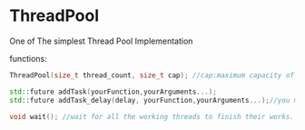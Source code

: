 # ThreadPool
One of The simplest Thread Pool Implementation

functions:

```cpp
ThreadPool(size_t thread_count, size_t cap); //cap:maximum capacity of the cache.

std::future addTask(yourFunction,yourArguments...);
std::future addTask_delay(delay, yourFunction,yourArguments...);//you must use std::chrono for the delay.

void wait(); //wait for all the working threads to finish their works.
```
